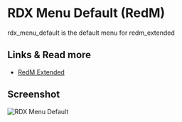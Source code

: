 # RDX Menu Default (RedM)

rdx_menu_default is the default menu for redm_extended

## Links & Read more
- [RedM Extended](https://github.com/TigoDevelopment/redm_extended)

## Screenshot
![RDX Menu Default](https://i.imgur.com/2Q2kwlz.jpg)
